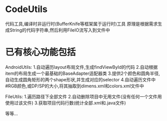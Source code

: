 # CodeUtils

代码工具,编译时非运行时(BufferKnife等框架属于运行时)工具
原理是根据需求生成String的代码字符串,然后利用FileIO流写入到文件中

# 已有核心功能包括
AndroidUtils:
1.自动遍历layout布局文件,生成findViewById的代码
2.自动根据item的布局生成一个最基础的BaseAdapter适配器类
3.提供2个颜色和圆角半径,自动生成圆角矩形的两个shape形状,并生成对应的selector
4.自动遍历文件中#RGB颜色,或DP/SP的大小,将其抽取到dimens.xml和colors.xml文件中

FileUtils:
1.遍历路径下全部文件
2.自动删除项目中无用文件(没有任何一个文件用使用过该文件)
3.获取项目代码行数(统计全部.xml和.java文件)

等等...

